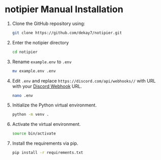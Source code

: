 # notipier Manual Installation
1. Clone the GitHub repository using:
    ```bash
    git clone https://github.com/dekay7/notipier.git
    ```
2. Enter the notipier directory
    ```bash
    cd notipier
    ```
3. Rename `example.env` to `.env`
    ```bash
    mv example.env .env
    ```
4. Edit `.env` and replace `https://discord.com/api/webhooks//` with URL with your [Discord Webhook](https://support.discord.com/hc/en-us/articles/228383668-Intro-to-Webhooks) URL. 
    ```bash
    nano .env
    ```
5. Initialize the Python virtual environment. 
    ```bash
    python -m venv .
    ```
6. Activate the virtual environment.
    ```bash
    source bin/activate
    ```
7. Install the requirements via pip. 
    ```bash
    pip install -r requirements.txt
    ```